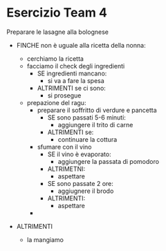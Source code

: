 # Esercizio Team 4

Preparare le lasagne alla bolognese
 - FINCHE non è uguale alla ricetta della nonna:
    - cerchiamo la ricetta
    - facciamo il check degli ingredienti
        - SE ingredienti mancano:
            - si va a fare la spesa
        - ALTRIMENTI se ci sono:
            - si prosegue
    - prepazione del ragu:
        - preparare il soffritto di verdure e pancetta
            - SE sono passati 5-6 minuti:
                - aggiungere il trito di carne
            - ALTRIMENTI se:
                - continuare la cottura
        - sfumare con il vino
            - SE il vino è evaporato:
                - aggiungere la passata di pomodoro
            - ALTRIMETNI:
                - aspettare
            - SE sono passate 2 ore:
                - aggiugnere il brodo
            - ALTRIMENTI:
                - aspettare
        - 
            
 - ALTRIMENTI 
    - la mangiamo